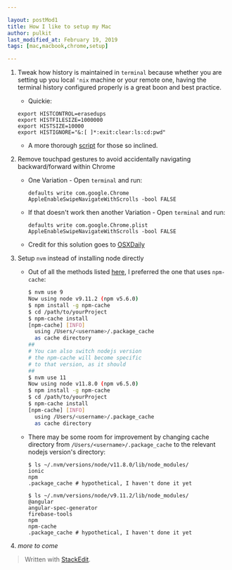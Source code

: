 ```yaml
---

layout: postMod1
title: How I like to setup my Mac
author: pulkit
last_modified_at: February 19, 2019
tags: [mac,macbook,chrome,setup]

---
```


1. Tweak how history is maintained in `terminal` because whether you are setting up you local `'nix` machine or your remote one, having the terminal history configured properly is a great boon and best practice.
	* Quickie:
	```
	export HISTCONTROL=erasedups
    export HISTFILESIZE=1000000
    export HISTSIZE=10000
	export HISTIGNORE="&:[ ]*:exit:clear:ls:cd:pwd"
	```
	* A more thorough [script](https://gist.github.com/pulkitsinghal/077fd7d083c9c4fe7336) for those so inclined.
2. Remove touchpad gestures to avoid accidentally navigating backward/forward within Chrome
	* One Variation - Open `terminal` and run:
		```
		defaults write com.google.Chrome AppleEnableSwipeNavigateWithScrolls -bool FALSE
		```
	* If that doesn't work then another Variation - Open `terminal` and run:
		```
		defaults write com.google.Chrome.plist AppleEnableSwipeNavigateWithScrolls -bool FALSE
		```
	* Credit for this solution goes to [OSXDaily](http://osxdaily.com/2015/05/09/disable-swipe-navigation-google-chrome-mac/)
3. Setup `nvm` instead of installing node directly
	  * Out of all the methods listed [here](https://blog.theodo.fr/2016/01/speed-up-npm-install-with-a-nexus-proxy-to-cache-packages/), I preferred the one that uses `npm-cache`:
		```bash
		$ nvm use 9
		Now using node v9.11.2 (npm v5.6.0)
		$ npm install -g npm-cache
		$ cd /path/to/yourProject
		$ npm-cache install
		[npm-cache] [INFO]
		  using /Users/<username>/.package_cache
		  as cache directory
		##
		# You can also switch nodejs version
		# the npm-cache will become specific
		# to that version, as it should
		##
		$ nvm use 11
		Now using node v11.8.0 (npm v6.5.0)
		$ npm install -g npm-cache
		$ cd /path/to/yourProject
		$ npm-cache install
		[npm-cache] [INFO]
		  using /Users/<username>/.package_cache
		  as cache directory
		```
	* There may be some room for improvement by changing cache directory from `/Users/<username>/.package_cache` to the relevant nodejs version's directory:
		```
		$ ls ~/.nvm/versions/node/v11.8.0/lib/node_modules/
		ionic
		npm
		.package_cache # hypothetical, I haven't done it yet

		$ ls ~/.nvm/versions/node/v9.11.2/lib/node_modules/
		@angular
		angular-spec-generator
		firebase-tools
		npm
		npm-cache
		.package_cache # hypothetical, I haven't done it yet
		```

4. *more to come*

> Written with [StackEdit](https://stackedit.io/).
<!--stackedit_data:
eyJoaXN0b3J5IjpbLTE3MDk5MzYyNTYsLTEwMDIzMzQ4LC03NT
gxNzkyNCw0MjA5ODQwNTldfQ==
-->